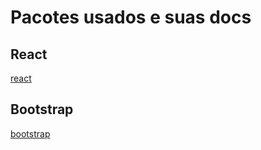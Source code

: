 # Pacotes usados e suas docs

## React

[react](https://react.dev/learn)

## Bootstrap

[bootstrap](https://getbootstrap.com/docs/5.3/getting-started/introduction/)
